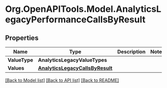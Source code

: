 
# Org.OpenAPITools.Model.AnalyticsLegacyPerformanceCallsByResult

## Properties

Name | Type | Description | Notes
------------ | ------------- | ------------- | -------------
**ValueType** | **AnalyticsLegacyValueTypes** |  | 
**Values** | [**AnalyticsLegacyCallsByResult**](AnalyticsLegacyCallsByResult.md) |  | 

[[Back to Model list]](../README.md#documentation-for-models)
[[Back to API list]](../README.md#documentation-for-api-endpoints)
[[Back to README]](../README.md)

